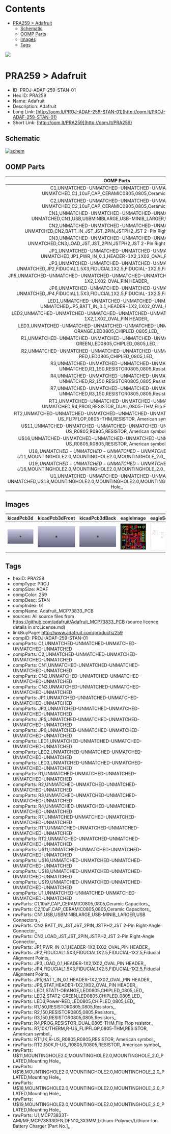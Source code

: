 



Contents
========

* [PRA259 > Adafruit](#pra259--adafruit)
	* [Schematic](#schematic)
	* [OOMP Parts](#oomp-parts)
	* [Images](#images)
	* [Tags](#tags)
  
![][im]
# PRA259 > Adafruit

- ID: PROJ-ADAF-259-STAN-01
- Hex ID: PRA259
- Name: Adafruit
- Description: Adafruit
- Long Link: [http://oom.lt/PROJ-ADAF-259-STAN-01](http://oom.lt/PROJ-ADAF-259-STAN-01)
- Short Link: [http://oom.lt/PRA259](http://oom.lt/PRA259)

## Schematic
  
[![schem](eagleSchemImage.png)](eagleSchemImage.png)
## OOMP Parts
  

|OOMP Parts|
| :---: |
|C1,UNMATCHED-UNMATCHED-UNMATCHED-UNMATCHED-UNMATCHED,C1,10uF,CAP_CERAMIC0805,0805,Ceramic Capacitors,,|
|C2,UNMATCHED-UNMATCHED-UNMATCHED-UNMATCHED-UNMATCHED,C2,10uF,CAP_CERAMIC0805,0805,Ceramic Capacitors,,|
|CN1,UNMATCHED-UNMATCHED-UNMATCHED-UNMATCHED-UNMATCHED,CN1,USB,USBMINIBLARGE,USB-MINIB_LARGER,USB Connectors,,|
|CN2,UNMATCHED-UNMATCHED-UNMATCHED-UNMATCHED-UNMATCHED,CN2,BATT_IN_JST,JST_2PIN,JSTPH2,JST 2-Pin Right-Angle Connector,,|
|CN3,UNMATCHED-UNMATCHED-UNMATCHED-UNMATCHED-UNMATCHED,CN3,LOAD_JST,JST_2PIN,JSTPH2,JST 2-Pin Right-Angle Connector,,|
|JP1,UNMATCHED-UNMATCHED-UNMATCHED-UNMATCHED-UNMATCHED,JP1,PWR_IN_0.1,HEADER-1X2,1X02_OVAL,PIN HEADER,,|
|JP3,UNMATCHED-UNMATCHED-UNMATCHED-UNMATCHED-UNMATCHED,JP2,FIDUCIAL1.5X3,FIDUCIAL1X2.5,FIDUCIAL-1X2.5,Fiducial Alignment Points,,|
|JP5,UNMATCHED-UNMATCHED-UNMATCHED-UNMATCHED-UNMATCHED,JP3,LOAD_0.1,HEADER-1X2,1X02_OVAL,PIN HEADER,,|
|JP6,UNMATCHED-UNMATCHED-UNMATCHED-UNMATCHED-UNMATCHED,JP4,FIDUCIAL1.5X3,FIDUCIAL1X2.5,FIDUCIAL-1X2.5,Fiducial Alignment Points,,|
|LED1,UNMATCHED-UNMATCHED-UNMATCHED-UNMATCHED-UNMATCHED,JP5,BATT_IN_0.1,HEADER-1X2,1X02_OVAL,PIN HEADER,,|
|LED2,UNMATCHED-UNMATCHED-UNMATCHED-UNMATCHED-UNMATCHED,JP6,STAT,HEADER-1X2,1X02_OVAL,PIN HEADER,,|
|LED3,UNMATCHED-UNMATCHED-UNMATCHED-UNMATCHED-UNMATCHED,LED1,STAT1-ORANGE,LED0805,CHIPLED_0805,LED,,|
|R1,UNMATCHED-UNMATCHED-UNMATCHED-UNMATCHED-UNMATCHED,LED2,STAT2-GREEN,LED0805,CHIPLED_0805,LED,,|
|R2,UNMATCHED-UNMATCHED-UNMATCHED-UNMATCHED-UNMATCHED,LED3,Power-RED,LED0805,CHIPLED_0805,LED,,|
|R3,UNMATCHED-UNMATCHED-UNMATCHED-UNMATCHED-UNMATCHED,R1,150,RESISTOR0805,0805,Resistors,,|
|R4,UNMATCHED-UNMATCHED-UNMATCHED-UNMATCHED-UNMATCHED,R2,150,RESISTOR0805,0805,Resistors,,|
|R7,UNMATCHED-UNMATCHED-UNMATCHED-UNMATCHED-UNMATCHED,R3,150,RESISTOR0805,0805,Resistors,,|
|RT1,UNMATCHED-UNMATCHED-UNMATCHED-UNMATCHED-UNMATCHED,R4,PROG,RESISTOR_DUAL,0805-THM,Flip Flop resistor,,|
|RT2,UNMATCHED-UNMATCHED-UNMATCHED-UNMATCHED-UNMATCHED,R7,10K/THERM,R-US_FLIPFLOP,0805-THM,RESISTOR, American symbol,,|
|U$11,UNMATCHED-UNMATCHED-UNMATCHED-UNMATCHED-UNMATCHED,RT1,1K,R-US_R0805,R0805,RESISTOR, American symbol,,|
|U$16,UNMATCHED-UNMATCHED-UNMATCHED-UNMATCHED-UNMATCHED,RT2,150K,R-US_R0805,R0805,RESISTOR, American symbol,,|
|U$18,UNMATCHED-UNMATCHED-UNMATCHED-UNMATCHED-UNMATCHED,U$11,MOUNTINGHOLE2.0,MOUNTINGHOLE2.0,MOUNTINGHOLE_2.0_PLATED,Mounting Hole,,|
|U$19,UNMATCHED-UNMATCHED-UNMATCHED-UNMATCHED-UNMATCHED,U$16,MOUNTINGHOLE2.0,MOUNTINGHOLE2.0,MOUNTINGHOLE_2.0_PLATED,Mounting Hole,,|
|U1,UNMATCHED-UNMATCHED-UNMATCHED-UNMATCHED-UNMATCHED,U$18,MOUNTINGHOLE2.0,MOUNTINGHOLE2.0,MOUNTINGHOLE_2.0_PLATED,Mounting Hole,,|

## Images
  
  

|kicadPcb3d|kicadPcb3dFront|kicadPcb3dBack|eagleImage|eagleSchemImage|
| :---: | :---: | :---: | :---: | :---: |
|[![kicadPcb3d](kicadPcb3d_140.png)](kicadPcb3d.png)|[![kicadPcb3dFront](kicadPcb3dFront_140.png)](kicadPcb3dFront.png)|[![kicadPcb3dBack](kicadPcb3dBack_140.png)](kicadPcb3dBack.png)|[![eagleImage](eagleImage_140.png)](eagleImage.png)|[![eagleSchemImage](eagleSchemImage_140.png)](eagleSchemImage.png)|

## Tags

- hexID: PRA259
- oompType: PROJ
- oompSize: ADAF
- oompColor: 259
- oompDesc: STAN
- oompIndex: 01
- oompName: Adafruit_MCP73833_PCB
- sources: All source files from https://github.com/adafruit/Adafruit_MCP73833_PCB (source licence details in srcLicense.md)
- linkBuyPage: http://www.adafruit.com/products/259
- oompID: PROJ-ADAF-259-STAN-01
- oompParts: C1,UNMATCHED-UNMATCHED-UNMATCHED-UNMATCHED-UNMATCHED
- oompParts: C2,UNMATCHED-UNMATCHED-UNMATCHED-UNMATCHED-UNMATCHED
- oompParts: CN1,UNMATCHED-UNMATCHED-UNMATCHED-UNMATCHED-UNMATCHED
- oompParts: CN2,UNMATCHED-UNMATCHED-UNMATCHED-UNMATCHED-UNMATCHED
- oompParts: CN3,UNMATCHED-UNMATCHED-UNMATCHED-UNMATCHED-UNMATCHED
- oompParts: JP1,UNMATCHED-UNMATCHED-UNMATCHED-UNMATCHED-UNMATCHED
- oompParts: JP3,UNMATCHED-UNMATCHED-UNMATCHED-UNMATCHED-UNMATCHED
- oompParts: JP5,UNMATCHED-UNMATCHED-UNMATCHED-UNMATCHED-UNMATCHED
- oompParts: JP6,UNMATCHED-UNMATCHED-UNMATCHED-UNMATCHED-UNMATCHED
- oompParts: LED1,UNMATCHED-UNMATCHED-UNMATCHED-UNMATCHED-UNMATCHED
- oompParts: LED2,UNMATCHED-UNMATCHED-UNMATCHED-UNMATCHED-UNMATCHED
- oompParts: LED3,UNMATCHED-UNMATCHED-UNMATCHED-UNMATCHED-UNMATCHED
- oompParts: R1,UNMATCHED-UNMATCHED-UNMATCHED-UNMATCHED-UNMATCHED
- oompParts: R2,UNMATCHED-UNMATCHED-UNMATCHED-UNMATCHED-UNMATCHED
- oompParts: R3,UNMATCHED-UNMATCHED-UNMATCHED-UNMATCHED-UNMATCHED
- oompParts: R4,UNMATCHED-UNMATCHED-UNMATCHED-UNMATCHED-UNMATCHED
- oompParts: R7,UNMATCHED-UNMATCHED-UNMATCHED-UNMATCHED-UNMATCHED
- oompParts: RT1,UNMATCHED-UNMATCHED-UNMATCHED-UNMATCHED-UNMATCHED
- oompParts: RT2,UNMATCHED-UNMATCHED-UNMATCHED-UNMATCHED-UNMATCHED
- oompParts: U$11,UNMATCHED-UNMATCHED-UNMATCHED-UNMATCHED-UNMATCHED
- oompParts: U$16,UNMATCHED-UNMATCHED-UNMATCHED-UNMATCHED-UNMATCHED
- oompParts: U$18,UNMATCHED-UNMATCHED-UNMATCHED-UNMATCHED-UNMATCHED
- oompParts: U$19,UNMATCHED-UNMATCHED-UNMATCHED-UNMATCHED-UNMATCHED
- oompParts: U1,UNMATCHED-UNMATCHED-UNMATCHED-UNMATCHED-UNMATCHED
- rawParts: C1,10uF,CAP_CERAMIC0805,0805,Ceramic Capacitors,,
- rawParts: C2,10uF,CAP_CERAMIC0805,0805,Ceramic Capacitors,,
- rawParts: CN1,USB,USBMINIBLARGE,USB-MINIB_LARGER,USB Connectors,,
- rawParts: CN2,BATT_IN_JST,JST_2PIN,JSTPH2,JST 2-Pin Right-Angle Connector,,
- rawParts: CN3,LOAD_JST,JST_2PIN,JSTPH2,JST 2-Pin Right-Angle Connector,,
- rawParts: JP1,PWR_IN_0.1,HEADER-1X2,1X02_OVAL,PIN HEADER,,
- rawParts: JP2,FIDUCIAL1.5X3,FIDUCIAL1X2.5,FIDUCIAL-1X2.5,Fiducial Alignment Points,,
- rawParts: JP3,LOAD_0.1,HEADER-1X2,1X02_OVAL,PIN HEADER,,
- rawParts: JP4,FIDUCIAL1.5X3,FIDUCIAL1X2.5,FIDUCIAL-1X2.5,Fiducial Alignment Points,,
- rawParts: JP5,BATT_IN_0.1,HEADER-1X2,1X02_OVAL,PIN HEADER,,
- rawParts: JP6,STAT,HEADER-1X2,1X02_OVAL,PIN HEADER,,
- rawParts: LED1,STAT1-ORANGE,LED0805,CHIPLED_0805,LED,,
- rawParts: LED2,STAT2-GREEN,LED0805,CHIPLED_0805,LED,,
- rawParts: LED3,Power-RED,LED0805,CHIPLED_0805,LED,,
- rawParts: R1,150,RESISTOR0805,0805,Resistors,,
- rawParts: R2,150,RESISTOR0805,0805,Resistors,,
- rawParts: R3,150,RESISTOR0805,0805,Resistors,,
- rawParts: R4,PROG,RESISTOR_DUAL,0805-THM,Flip Flop resistor,,
- rawParts: R7,10K/THERM,R-US_FLIPFLOP,0805-THM,RESISTOR, American symbol,,
- rawParts: RT1,1K,R-US_R0805,R0805,RESISTOR, American symbol,,
- rawParts: RT2,150K,R-US_R0805,R0805,RESISTOR, American symbol,,
- rawParts: U$11,MOUNTINGHOLE2.0,MOUNTINGHOLE2.0,MOUNTINGHOLE_2.0_PLATED,Mounting Hole,,
- rawParts: U$16,MOUNTINGHOLE2.0,MOUNTINGHOLE2.0,MOUNTINGHOLE_2.0_PLATED,Mounting Hole,,
- rawParts: U$18,MOUNTINGHOLE2.0,MOUNTINGHOLE2.0,MOUNTINGHOLE_2.0_PLATED,Mounting Hole,,
- rawParts: U$19,MOUNTINGHOLE2.0,MOUNTINGHOLE2.0,MOUNTINGHOLE_2.0_PLATED,Mounting Hole,,
- rawParts: U1,MCP73833T-AMI/MF,MCP73833DFN,DFN10_3X3MM,Lithium-Polymer/Lithium-Ion Battery Charger [Part No.],,



[im]: kicadPcb3d_450.png
